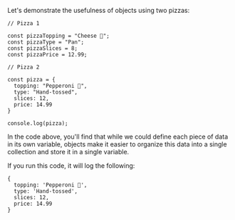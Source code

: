 Let's demonstrate the usefulness of objects using two pizzas:
```
// Pizza 1

const pizzaTopping = "Cheese 🧀";
const pizzaType = "Pan";
const pizzaSlices = 8;
const pizzaPrice = 12.99;

// Pizza 2 

const pizza = {
  topping: "Pepperoni 🍕",
  type: "Hand-tossed",
  slices: 12,
  price: 14.99
}

console.log(pizza);
```
In the code above, you'll find that while we could define each piece of data in its own variable, objects make it easier to organize this data into a single collection and store it in a single variable.

If you run this code, it will log the following:
```
{
  topping: 'Pepperoni 🍕', 
  type: 'Hand-tossed', 
  slices: 12, 
  price: 14.99
}
```
